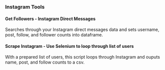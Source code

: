 ### Instagram Tools

#### Get Followers - Instagram Direct Messages 
Searches through your Instagram direct messages data and sets username, post, follow, and follower counts into dataframe. 

#### Scrape Instagram - Use Selenium to loop through list of users
With a prepared list of users, this script loops through Instagram and ouputs name, post, and follow counts to a csv.  
